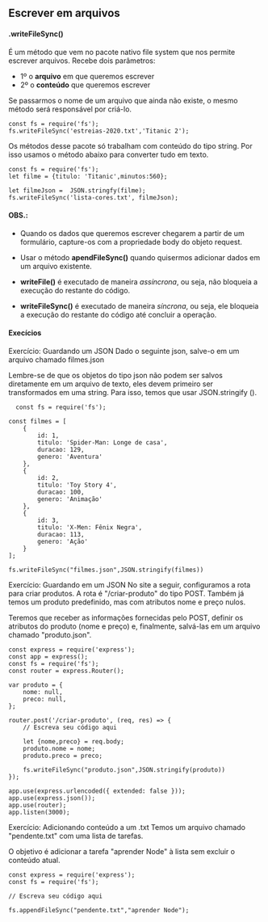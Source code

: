 ## Escrever em arquivos  

#### .writeFileSync()  

<p>
É um método que vem no pacote nativo file system que nos permite escrever arquivos. Recebe dois parâmetros:  
</p>  

* 1º o **arquivo** em que queremos escrever  
* 2º o **conteúdo** que queremos escrever  


<p>
  Se passarmos o nome de um arquivo que ainda não existe, o mesmo método será responsável por criá-lo.
</p>

~~~
const fs = require('fs');
fs.writeFileSync('estreias-2020.txt','Titanic 2');
~~~  

<p>
  Os métodos desse pacote só trabalham com conteúdo do tipo  string. Por isso usamos o método abaixo para converter tudo em texto.
</p>  

~~~
const fs = require('fs');
let filme = {titulo: 'Titanic',minutos:560};

let filmeJson =  JSON.stringfy(filme);
fs.writeFileSync('lista-cores.txt', filmeJson);
~~~  

#### OBS.:  

* Quando os dados que queremos escrever chegarem a partir de um formulário, capture-os com a propriedade body do objeto request.  

* Usar o método **apendFileSync()** quando quisermos adicionar dados em um arquivo existente.  

* **writeFile()** é executado de maneira *assíncrona*, ou seja, não bloqueia a execução do restante do código.  

* **writeFileSync()** é executado de maneira *síncrona*, ou seja, ele bloqueia a execução do restante do código até concluir a operação.  

#### Execícios  

<p>
  Exercício: Guardando um JSON
Dado o seguinte json, salve-o em um arquivo chamado filmes.json

Lembre-se de que os objetos do tipo json não podem ser salvos diretamente em um arquivo de texto, eles devem primeiro ser transformados em uma string. Para isso, temos que usar JSON.stringify ().
</p>  

~~~
  const fs = require('fs');

const filmes = [
    {
        id: 1,
        titulo: 'Spider-Man: Longe de casa',
        duracao: 129,
        genero: 'Aventura'
    },
    {
        id: 2,
        titulo: 'Toy Story 4',
        duracao: 100,
        genero: 'Animação'
    },
    {
        id: 3,
        titulo: 'X-Men: Fênix Negra',
        duracao: 113,
        genero: 'Ação'
    }
];

fs.writeFileSync("filmes.json",JSON.stringify(filmes))
~~~  

<p>
  Exercício: Guardando em um JSON
No site a seguir, configuramos a rota para criar produtos. A rota é "/criar-produto" do tipo POST. Também já temos um produto predefinido, mas com atributos nome e preço nulos.

Teremos que receber as informações fornecidas pelo POST, definir os atributos do produto (nome e preço) e, finalmente, salvá-las em um arquivo chamado "produto.json".
</p>  

~~~
const express = require('express');
const app = express();
const fs = require('fs');
const router = express.Router();

var produto = {
    nome: null,
    preco: null,
};

router.post('/criar-produto', (req, res) => {
    // Escreva seu código aqui

    let {nome,preco} = req.body;
    produto.nome = nome;
    produto.preco = preco;

    fs.writeFileSync("produto.json",JSON.stringify(produto))
});

app.use(express.urlencoded({ extended: false }));
app.use(express.json());
app.use(router);
app.listen(3000);
~~~  

<p>
Exercício: Adicionando conteúdo a um .txt
Temos um arquivo chamado "pendente.txt" com uma lista de tarefas.

O objetivo é adicionar a tarefa "aprender Node" à lista sem excluir o conteúdo atual.
</p>  

~~~
const express = require('express');
const fs = require('fs');

// Escreva seu código aqui

fs.appendFileSync("pendente.txt","aprender Node");
~~~

